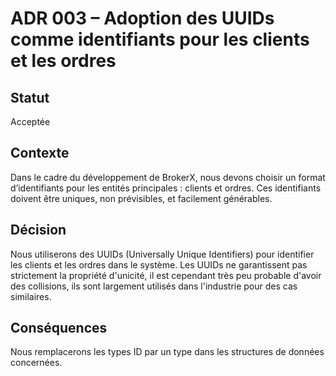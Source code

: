 # ADR 003 – Adoption des UUIDs comme identifiants pour les clients et les ordres

## Statut

Acceptée

## Contexte

Dans le cadre du développement de BrokerX, nous devons choisir un format d’identifiants pour les entités principales : clients et ordres. Ces identifiants doivent être uniques, non prévisibles, et facilement générables.

## Décision

Nous utiliserons des UUIDs (Universally Unique Identifiers) pour identifier les clients et les ordres dans le système. Les UUIDs ne garantissent pas strictement la propriété d'unicité, il est cependant très peu probable d'avoir des collisions, ils sont largement utilisés dans l'industrie pour des cas similaires.

## Conséquences

Nous remplacerons les types ID par un type dans les structures de données concernées.
